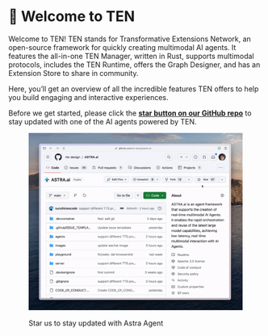# 🌟 Welcome to TEN

Welcome to TEN! TEN stands for Transformative Extensions Network, an open-source framework for quickly creating multimodal AI agents. It features the all-in-one TEN Manager, written in Rust, supports multimodal protocols, includes the TEN Runtime, offers the Graph Designer, and has an Extension Store to share in community.

Here, you’ll get an overview of all the incredible features TEN offers to help you build engaging and interactive experiences.


Before we get started, please click the [**star button on our GitHub repo**](https://github.com/rte-design/astra.ai) to stay updated with one of the AI agents powered by TEN.

<figure><img src="assets/gif/star_the_repo_confetti.gif" alt=""><figcaption><p>Star us to stay updated with Astra Agent</p></figcaption></figure>

